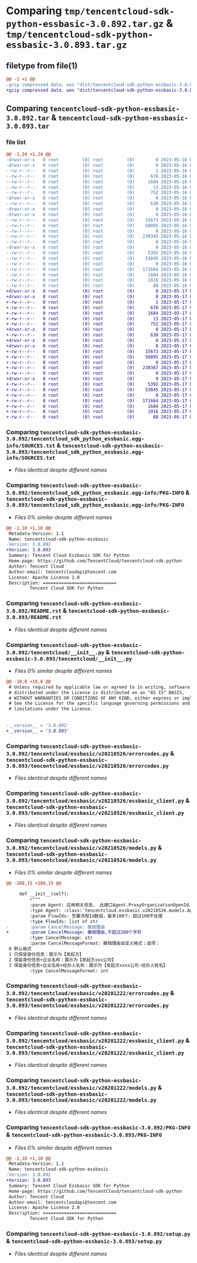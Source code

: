 # Comparing `tmp/tencentcloud-sdk-python-essbasic-3.0.892.tar.gz` & `tmp/tencentcloud-sdk-python-essbasic-3.0.893.tar.gz`

## filetype from file(1)

```diff
@@ -1 +1 @@
-gzip compressed data, was "dist/tencentcloud-sdk-python-essbasic-3.0.892.tar", last modified: Tue May 16 00:36:44 2023, max compression
+gzip compressed data, was "dist/tencentcloud-sdk-python-essbasic-3.0.893.tar", last modified: Wed May 17 03:31:18 2023, max compression
```

## Comparing `tencentcloud-sdk-python-essbasic-3.0.892.tar` & `tencentcloud-sdk-python-essbasic-3.0.893.tar`

### file list

```diff
@@ -1,24 +1,24 @@
-drwxr-xr-x   0 root         (0) root         (0)        0 2023-05-16 00:36:44.000000 tencentcloud-sdk-python-essbasic-3.0.892/
-drwxr-xr-x   0 root         (0) root         (0)        0 2023-05-16 00:36:44.000000 tencentcloud-sdk-python-essbasic-3.0.892/tencentcloud_sdk_python_essbasic.egg-info/
--rw-r--r--   0 root         (0) root         (0)        1 2023-05-16 00:36:44.000000 tencentcloud-sdk-python-essbasic-3.0.892/tencentcloud_sdk_python_essbasic.egg-info/dependency_links.txt
--rw-r--r--   0 root         (0) root         (0)      678 2023-05-16 00:36:44.000000 tencentcloud-sdk-python-essbasic-3.0.892/tencentcloud_sdk_python_essbasic.egg-info/SOURCES.txt
--rw-r--r--   0 root         (0) root         (0)     1684 2023-05-16 00:36:44.000000 tencentcloud-sdk-python-essbasic-3.0.892/tencentcloud_sdk_python_essbasic.egg-info/PKG-INFO
--rw-r--r--   0 root         (0) root         (0)       13 2023-05-16 00:36:44.000000 tencentcloud-sdk-python-essbasic-3.0.892/tencentcloud_sdk_python_essbasic.egg-info/top_level.txt
--rw-r--r--   0 root         (0) root         (0)      752 2023-05-16 00:36:44.000000 tencentcloud-sdk-python-essbasic-3.0.892/README.rst
-drwxr-xr-x   0 root         (0) root         (0)        0 2023-05-16 00:36:44.000000 tencentcloud-sdk-python-essbasic-3.0.892/tencentcloud/
--rw-r--r--   0 root         (0) root         (0)      630 2023-05-16 00:36:44.000000 tencentcloud-sdk-python-essbasic-3.0.892/tencentcloud/__init__.py
-drwxr-xr-x   0 root         (0) root         (0)        0 2023-05-16 00:36:44.000000 tencentcloud-sdk-python-essbasic-3.0.892/tencentcloud/essbasic/
-drwxr-xr-x   0 root         (0) root         (0)        0 2023-05-16 00:36:44.000000 tencentcloud-sdk-python-essbasic-3.0.892/tencentcloud/essbasic/v20210526/
--rw-r--r--   0 root         (0) root         (0)    15673 2023-05-16 00:36:44.000000 tencentcloud-sdk-python-essbasic-3.0.892/tencentcloud/essbasic/v20210526/errorcodes.py
--rw-r--r--   0 root         (0) root         (0)    50895 2023-05-16 00:36:44.000000 tencentcloud-sdk-python-essbasic-3.0.892/tencentcloud/essbasic/v20210526/essbasic_client.py
--rw-r--r--   0 root         (0) root         (0)        0 2023-05-16 00:36:44.000000 tencentcloud-sdk-python-essbasic-3.0.892/tencentcloud/essbasic/v20210526/__init__.py
--rw-r--r--   0 root         (0) root         (0)   230345 2023-05-16 00:36:44.000000 tencentcloud-sdk-python-essbasic-3.0.892/tencentcloud/essbasic/v20210526/models.py
--rw-r--r--   0 root         (0) root         (0)        0 2023-05-16 00:36:44.000000 tencentcloud-sdk-python-essbasic-3.0.892/tencentcloud/essbasic/__init__.py
-drwxr-xr-x   0 root         (0) root         (0)        0 2023-05-16 00:36:44.000000 tencentcloud-sdk-python-essbasic-3.0.892/tencentcloud/essbasic/v20201222/
--rw-r--r--   0 root         (0) root         (0)     5392 2023-05-16 00:36:44.000000 tencentcloud-sdk-python-essbasic-3.0.892/tencentcloud/essbasic/v20201222/errorcodes.py
--rw-r--r--   0 root         (0) root         (0)    53845 2023-05-16 00:36:44.000000 tencentcloud-sdk-python-essbasic-3.0.892/tencentcloud/essbasic/v20201222/essbasic_client.py
--rw-r--r--   0 root         (0) root         (0)        0 2023-05-16 00:36:44.000000 tencentcloud-sdk-python-essbasic-3.0.892/tencentcloud/essbasic/v20201222/__init__.py
--rw-r--r--   0 root         (0) root         (0)   171664 2023-05-16 00:36:44.000000 tencentcloud-sdk-python-essbasic-3.0.892/tencentcloud/essbasic/v20201222/models.py
--rw-r--r--   0 root         (0) root         (0)     1684 2023-05-16 00:36:44.000000 tencentcloud-sdk-python-essbasic-3.0.892/PKG-INFO
--rw-r--r--   0 root         (0) root         (0)     1016 2023-05-16 00:36:44.000000 tencentcloud-sdk-python-essbasic-3.0.892/setup.py
--rw-r--r--   0 root         (0) root         (0)       88 2023-05-16 00:36:44.000000 tencentcloud-sdk-python-essbasic-3.0.892/setup.cfg
+drwxr-xr-x   0 root         (0) root         (0)        0 2023-05-17 03:31:18.000000 tencentcloud-sdk-python-essbasic-3.0.893/
+drwxr-xr-x   0 root         (0) root         (0)        0 2023-05-17 03:31:18.000000 tencentcloud-sdk-python-essbasic-3.0.893/tencentcloud_sdk_python_essbasic.egg-info/
+-rw-r--r--   0 root         (0) root         (0)        1 2023-05-17 03:31:18.000000 tencentcloud-sdk-python-essbasic-3.0.893/tencentcloud_sdk_python_essbasic.egg-info/dependency_links.txt
+-rw-r--r--   0 root         (0) root         (0)      678 2023-05-17 03:31:18.000000 tencentcloud-sdk-python-essbasic-3.0.893/tencentcloud_sdk_python_essbasic.egg-info/SOURCES.txt
+-rw-r--r--   0 root         (0) root         (0)     1684 2023-05-17 03:31:18.000000 tencentcloud-sdk-python-essbasic-3.0.893/tencentcloud_sdk_python_essbasic.egg-info/PKG-INFO
+-rw-r--r--   0 root         (0) root         (0)       13 2023-05-17 03:31:18.000000 tencentcloud-sdk-python-essbasic-3.0.893/tencentcloud_sdk_python_essbasic.egg-info/top_level.txt
+-rw-r--r--   0 root         (0) root         (0)      752 2023-05-17 03:31:18.000000 tencentcloud-sdk-python-essbasic-3.0.893/README.rst
+drwxr-xr-x   0 root         (0) root         (0)        0 2023-05-17 03:31:18.000000 tencentcloud-sdk-python-essbasic-3.0.893/tencentcloud/
+-rw-r--r--   0 root         (0) root         (0)      630 2023-05-17 03:31:18.000000 tencentcloud-sdk-python-essbasic-3.0.893/tencentcloud/__init__.py
+drwxr-xr-x   0 root         (0) root         (0)        0 2023-05-17 03:31:18.000000 tencentcloud-sdk-python-essbasic-3.0.893/tencentcloud/essbasic/
+drwxr-xr-x   0 root         (0) root         (0)        0 2023-05-17 03:31:18.000000 tencentcloud-sdk-python-essbasic-3.0.893/tencentcloud/essbasic/v20210526/
+-rw-r--r--   0 root         (0) root         (0)    15673 2023-05-17 03:31:18.000000 tencentcloud-sdk-python-essbasic-3.0.893/tencentcloud/essbasic/v20210526/errorcodes.py
+-rw-r--r--   0 root         (0) root         (0)    50895 2023-05-17 03:31:18.000000 tencentcloud-sdk-python-essbasic-3.0.893/tencentcloud/essbasic/v20210526/essbasic_client.py
+-rw-r--r--   0 root         (0) root         (0)        0 2023-05-17 03:31:18.000000 tencentcloud-sdk-python-essbasic-3.0.893/tencentcloud/essbasic/v20210526/__init__.py
+-rw-r--r--   0 root         (0) root         (0)   230367 2023-05-17 03:31:18.000000 tencentcloud-sdk-python-essbasic-3.0.893/tencentcloud/essbasic/v20210526/models.py
+-rw-r--r--   0 root         (0) root         (0)        0 2023-05-17 03:31:18.000000 tencentcloud-sdk-python-essbasic-3.0.893/tencentcloud/essbasic/__init__.py
+drwxr-xr-x   0 root         (0) root         (0)        0 2023-05-17 03:31:18.000000 tencentcloud-sdk-python-essbasic-3.0.893/tencentcloud/essbasic/v20201222/
+-rw-r--r--   0 root         (0) root         (0)     5392 2023-05-17 03:31:18.000000 tencentcloud-sdk-python-essbasic-3.0.893/tencentcloud/essbasic/v20201222/errorcodes.py
+-rw-r--r--   0 root         (0) root         (0)    53845 2023-05-17 03:31:18.000000 tencentcloud-sdk-python-essbasic-3.0.893/tencentcloud/essbasic/v20201222/essbasic_client.py
+-rw-r--r--   0 root         (0) root         (0)        0 2023-05-17 03:31:18.000000 tencentcloud-sdk-python-essbasic-3.0.893/tencentcloud/essbasic/v20201222/__init__.py
+-rw-r--r--   0 root         (0) root         (0)   171664 2023-05-17 03:31:18.000000 tencentcloud-sdk-python-essbasic-3.0.893/tencentcloud/essbasic/v20201222/models.py
+-rw-r--r--   0 root         (0) root         (0)     1684 2023-05-17 03:31:18.000000 tencentcloud-sdk-python-essbasic-3.0.893/PKG-INFO
+-rw-r--r--   0 root         (0) root         (0)     1016 2023-05-17 03:31:18.000000 tencentcloud-sdk-python-essbasic-3.0.893/setup.py
+-rw-r--r--   0 root         (0) root         (0)       88 2023-05-17 03:31:18.000000 tencentcloud-sdk-python-essbasic-3.0.893/setup.cfg
```

### Comparing `tencentcloud-sdk-python-essbasic-3.0.892/tencentcloud_sdk_python_essbasic.egg-info/SOURCES.txt` & `tencentcloud-sdk-python-essbasic-3.0.893/tencentcloud_sdk_python_essbasic.egg-info/SOURCES.txt`

 * *Files identical despite different names*

### Comparing `tencentcloud-sdk-python-essbasic-3.0.892/tencentcloud_sdk_python_essbasic.egg-info/PKG-INFO` & `tencentcloud-sdk-python-essbasic-3.0.893/tencentcloud_sdk_python_essbasic.egg-info/PKG-INFO`

 * *Files 0% similar despite different names*

```diff
@@ -1,10 +1,10 @@
 Metadata-Version: 1.1
 Name: tencentcloud-sdk-python-essbasic
-Version: 3.0.892
+Version: 3.0.893
 Summary: Tencent Cloud Essbasic SDK for Python
 Home-page: https://github.com/TencentCloud/tencentcloud-sdk-python
 Author: Tencent Cloud
 Author-email: tencentcloudapi@tencent.com
 License: Apache License 2.0
 Description: ============================
         Tencent Cloud SDK for Python
```

### Comparing `tencentcloud-sdk-python-essbasic-3.0.892/README.rst` & `tencentcloud-sdk-python-essbasic-3.0.893/README.rst`

 * *Files identical despite different names*

### Comparing `tencentcloud-sdk-python-essbasic-3.0.892/tencentcloud/__init__.py` & `tencentcloud-sdk-python-essbasic-3.0.893/tencentcloud/__init__.py`

 * *Files 0% similar despite different names*

```diff
@@ -10,8 +10,8 @@
 # Unless required by applicable law or agreed to in writing, software
 # distributed under the License is distributed on an "AS IS" BASIS,
 # WITHOUT WARRANTIES OR CONDITIONS OF ANY KIND, either express or implied.
 # See the License for the specific language governing permissions and
 # limitations under the License.
 
 
-__version__ = '3.0.892'
+__version__ = '3.0.893'
```

### Comparing `tencentcloud-sdk-python-essbasic-3.0.892/tencentcloud/essbasic/v20210526/errorcodes.py` & `tencentcloud-sdk-python-essbasic-3.0.893/tencentcloud/essbasic/v20210526/errorcodes.py`

 * *Files identical despite different names*

### Comparing `tencentcloud-sdk-python-essbasic-3.0.892/tencentcloud/essbasic/v20210526/essbasic_client.py` & `tencentcloud-sdk-python-essbasic-3.0.893/tencentcloud/essbasic/v20210526/essbasic_client.py`

 * *Files identical despite different names*

### Comparing `tencentcloud-sdk-python-essbasic-3.0.892/tencentcloud/essbasic/v20210526/models.py` & `tencentcloud-sdk-python-essbasic-3.0.893/tencentcloud/essbasic/v20210526/models.py`

 * *Files 0% similar despite different names*

```diff
@@ -288,15 +288,15 @@
 
     def __init__(self):
         r"""
         :param Agent: 应用相关信息。 此接口Agent.ProxyOrganizationOpenId、Agent. ProxyOperator.OpenId、Agent.AppId 和 Agent.ProxyAppId 均必填。
         :type Agent: :class:`tencentcloud.essbasic.v20210526.models.Agent`
         :param FlowIds: 签署流程Id数组，最多100个，超过100不处理
         :type FlowIds: list of str
-        :param CancelMessage: 撤销理由
+        :param CancelMessage: 撤销理由,不超过200个字符
         :type CancelMessage: str
         :param CancelMessageFormat: 撤销理由自定义格式；选项：
 0 默认格式
 1 只保留身份信息：展示为【发起方】
 2 保留身份信息+企业名称：展示为【发起方xxx公司】
 3 保留身份信息+企业名称+经办人名称：展示为【发起方xxxx公司-经办人姓名】
         :type CancelMessageFormat: int
```

### Comparing `tencentcloud-sdk-python-essbasic-3.0.892/tencentcloud/essbasic/v20201222/errorcodes.py` & `tencentcloud-sdk-python-essbasic-3.0.893/tencentcloud/essbasic/v20201222/errorcodes.py`

 * *Files identical despite different names*

### Comparing `tencentcloud-sdk-python-essbasic-3.0.892/tencentcloud/essbasic/v20201222/essbasic_client.py` & `tencentcloud-sdk-python-essbasic-3.0.893/tencentcloud/essbasic/v20201222/essbasic_client.py`

 * *Files identical despite different names*

### Comparing `tencentcloud-sdk-python-essbasic-3.0.892/tencentcloud/essbasic/v20201222/models.py` & `tencentcloud-sdk-python-essbasic-3.0.893/tencentcloud/essbasic/v20201222/models.py`

 * *Files identical despite different names*

### Comparing `tencentcloud-sdk-python-essbasic-3.0.892/PKG-INFO` & `tencentcloud-sdk-python-essbasic-3.0.893/PKG-INFO`

 * *Files 0% similar despite different names*

```diff
@@ -1,10 +1,10 @@
 Metadata-Version: 1.1
 Name: tencentcloud-sdk-python-essbasic
-Version: 3.0.892
+Version: 3.0.893
 Summary: Tencent Cloud Essbasic SDK for Python
 Home-page: https://github.com/TencentCloud/tencentcloud-sdk-python
 Author: Tencent Cloud
 Author-email: tencentcloudapi@tencent.com
 License: Apache License 2.0
 Description: ============================
         Tencent Cloud SDK for Python
```

### Comparing `tencentcloud-sdk-python-essbasic-3.0.892/setup.py` & `tencentcloud-sdk-python-essbasic-3.0.893/setup.py`

 * *Files identical despite different names*

